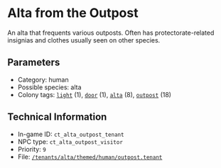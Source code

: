 # Alta from the Outpost

An alta that frequents various outposts. Often has protectorate-related insignias and clothes usually seen on other species.

## Parameters

- Category: human
- Possible species: alta
- Colony tags: [`light`](https://ceterai.github.io/MyEnternia/Wiki/Tags/Light) (1), [`door`](https://ceterai.github.io/MyEnternia/Wiki/Tags/Door) (1), [`alta`](https://ceterai.github.io/MyEnternia/Wiki/Tags/Alta) (8), [`outpost`](https://ceterai.github.io/MyEnternia/Wiki/Tags/Outpost) (18)

## Technical Information

- In-game ID: `ct_alta_outpost_tenant`
- NPC type: `ct_alta_outpost_visitor`
- Priority: `9`
- File: [`/tenants/alta/themed/human/outpost.tenant`](https://github.com/Ceterai/Enternia/blob/main/tenants/alta/themed/human/outpost.tenant)
